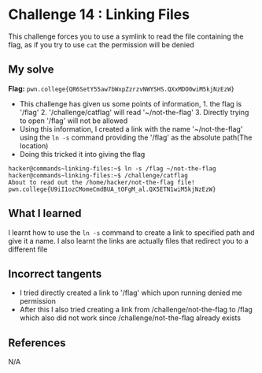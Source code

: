 # Challenge 14 : Linking Files
This challenge forces you to use a symlink to read the file containing the flag, as if you try to use `cat` the permission will be denied

## My solve
**Flag:** `pwn.college{QR6SetY55aw7bWxpZzrzvNWYSHS.QXxMDO0wiM5kjNzEzW}`

- This challenge has given us some points of information, 1. the flag is '/flag' 2. '/challenge/catflag' will read '~/not-the-flag' 3. Directly trying to open '/flag' will not be allowed
- Using this information, I created a link with the name '~/not-the-flag' using the `ln -s` command providing the '/flag' as the absolute path(The location)
- Doing this tricked it into giving the flag
```
hacker@commands~linking-files:~$ ln -s /flag ~/not-the-flag
hacker@commands~linking-files:~$ /challenge/catflag
About to read out the /home/hacker/not-the-flag file!
pwn.college{U9iI1ozCMomeCmdBUA_tOFgM_al.QX5ETN1wiM5kjNzEzW}
```

## What I learned 
I learnt how to use the `ln -s` command to create a link to specified path and give it a name. I also learnt the links are actually files that redirect you to a different file

## Incorrect tangents
- I tried directly created a link to '/flag' which upon running denied me permission 
- After this I also tried creating a link from /challenge/not-the-flag to /flag which also did not work since /challenge/not-the-flag already exists

## References
N/A
